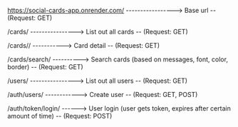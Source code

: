 https://social-cards-app.onrender.com/   ----------------->  Base url -- (Request: GET)

/cards/   ---------------->  List out all cards -- (Request: GET)

/cards/<id>/   ----------->  Card detail -- (Request: GET)

/cards/search/  ---------->  Search cards (based on messages, font, color, border) -- (Request: GET)

/users/   ---------------->  List out all users -- (Request: GET)

/auth/users/  ------------>  Create user -- (Request: GET, POST)

/auth/token/login/  ------>  User login (user gets token, expires after certain amount of time) -- (Request: POST)

